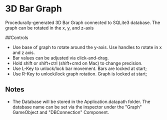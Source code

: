 # 3D Bar Graph

Procedurally-generated 3D Bar Graph connected to SQLite3 database. The graph can be rotated in the x, y, and z-axis

##Controls
* Use base of graph to rotate around the y-axis. Use handles to rotate in x and z axis.
* Bar values can be adjusted via click-and-drag. 
* Hold shift or shift+ctrl (shift+cmd on Mac) to change precision.
* Use L-Key to unlock/lock bar movement. Bars are locked at start;
* Use R-Key to unlock/lock graph rotation. Graph is locked at start;

## Notes

* The Database will be stored in the Application.datapath folder. The database name can be set via the inspector under the "Graph" GameObject and "DBConnection" Component.


